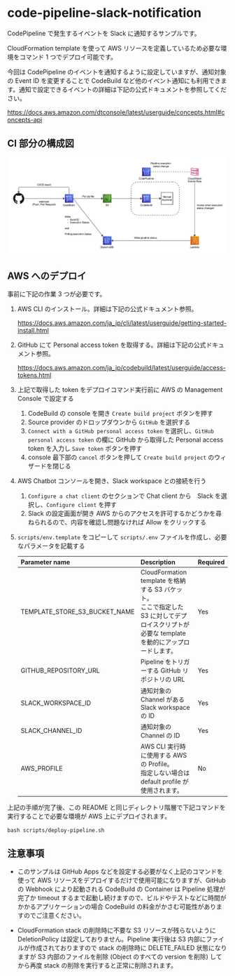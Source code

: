 # code-pipeline-slack-notification

CodePipeline で発生するイベントを Slack に通知するサンプルです。

CloudFormation template を使って AWS リソースを定義しているため必要な環境をコマンド 1 つでデプロイ可能です。

今回は CodePipeline のイベントを通知するように設定していますが、通知対象の Event ID を変更することで CodeBuild など他のイベント通知にも利用できます。通知で設定できるイベントの詳細は下記の公式ドキュメントを参照してください。

https://docs.aws.amazon.com/dtconsole/latest/userguide/concepts.html#concepts-api


## CI 部分の構成図

![workflow](./docs/assets/workflow.jpg)


## AWS へのデプロイ

事前に下記の作業 3 つが必要です。

1. AWS CLI のインストール。詳細は下記の公式ドキュメント参照。

    https://docs.aws.amazon.com/ja_jp/cli/latest/userguide/getting-started-install.html

1. GitHub にて Personal access token を取得する。詳細は下記の公式ドキュメント参照。

    https://docs.aws.amazon.com/ja_jp/codebuild/latest/userguide/access-tokens.html

1. 上記で取得した token をデプロイコマンド実行前に AWS の Management Console で設定する

    1. CodeBuild の console を開き `Create build project` ボタンを押す
    1. Source provider のドロップダウンから `GitHub` を選択する
    1. `Connect with a GitHub personal access token` を選択し、`GitHub personal access token` の欄に GitHub から取得した Personal access token を入力し `Save token` ボタンを押す
    1. console 最下部の `cancel` ボタンを押して `Create build project` のウィザードを閉じる

1. AWS Chatbot コンソールを開き、Slack workspace との接続を行う

    1. `Configure a chat client` のセクションで Chat client から　Slack を選択し、`Configure client` を押す
    1. Slack の設定画面が開き AWS からのアクセスを許可するかどうかを尋ねられるので、内容を確認し問題なければ Allow をクリックする

1. `scripts/env.template` をコピーして `scripts/.env` ファイルを作成し、必要なパラメータを記載する

    | Parameter name | Description | Required |
    |--|--|--|
    | TEMPLATE_STORE_S3_BUCKET_NAME | CloudFormation template を格納する S3 バケット。<br />ここで指定した S3 に対してデプロイスクリプトが必要な template を動的にアップロードします。 | Yes |
    | GITHUB_REPOSITORY_URL | Pipeline をトリガーする GitHub リポジトリの URL | Yes |
    | SLACK_WORKSPACE_ID | 通知対象の Channel がある Slack workspace の ID | Yes |
    | SLACK_CHANNEL_ID | 通知対象の Channel の ID | Yes |
    | AWS_PROFILE | AWS CLI 実行時に使用する AWS の Profile。<br />指定しない場合は default profile が使用されます。 | No |

上記の手順が完了後、この README と同じディレクトリ階層で下記コマンドを実行することで必要な環境が AWS 上にデプロイされます。

```
bash scripts/deploy-pipeline.sh
```

## 注意事項

- このサンプルは GitHub Apps などを設定する必要がなく上記のコマンドを使って AWS リソースをデプロイするだけで使用可能になりますが、GitHub の Webhook により起動される CodeBuild の Container は Pipeline 処理が完了か timeout するまで起動し続けますので、ビルドやテストなどに時間がかかるアプリケーションの場合 CodeBuild の料金がかさむ可能性がありますのでご注意ください。

- CloudFormation stack の削除時に不要な S3 リソースが残らないように DeletionPolicy は設定しておりません。Pipeline 実行後は S3 内部にファイルが作成されておりますので stack の削除時に DELETE_FAILED 状態になりますが S3 内部のファイルを削除 (Object のすべての version を削除) してから再度 stack の削除を実行すると正常に削除されます。
